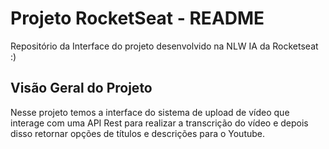 # Projeto RocketSeat - README

Repositório da Interface do projeto desenvolvido na NLW IA da Rocketseat :)

## Visão Geral do Projeto

Nesse projeto temos a interface do sistema de upload de vídeo que interage com uma API Rest para realizar a transcrição do vídeo e depois disso retornar opções de títulos e descrições para o Youtube.
